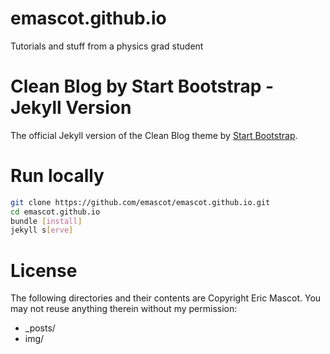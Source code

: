 # emascot.github.io

Tutorials and stuff from a physics grad student

# Clean Blog by Start Bootstrap - Jekyll Version

The official Jekyll version of the Clean Blog theme by [Start Bootstrap](http://startbootstrap.com/).

# Run locally

```bash
git clone https://github.com/emascot/emascot.github.io.git
cd emascot.github.io
bundle [install]
jekyll s[erve]
```

# License

The following directories and their contents are Copyright Eric Mascot. You may not reuse anything therein without my permission:

* _posts/
* img/